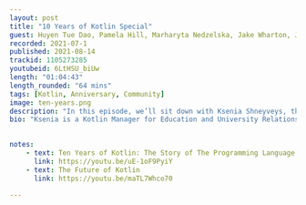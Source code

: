 ```yaml
---
layout: post
title: "10 Years of Kotlin Special"
guest: Huyen Tue Dao, Pamela Hill, Marharyta Nedzelska, Jake Wharton, Justin Lee, Brent Watson
recorded: 2021-07-1
published: 2021-08-14
trackid: 1105273285
youtubeid: 6LtHSU_biUw
length: "01:04:43"
length_rounded: "64 mins"
tags: [Kotlin, Anniversary, Community]
image: ten-years.png
description: "In this episode, we’ll sit down with Ksenia Shneyveys, the Kotlin Manager for Education and University Relations at JetBrains, and talk to her about the current state and future of Kotlin in academia."
bio: "Ksenia is a Kotlin Manager for Education and University Relations at JetBrains."

     
notes:
    - text: Ten Years of Kotlin: The Story of The Programming Language
      link: https://youtu.be/uE-1oF9PyiY
    - text: The Future of Kotlin
      link: https://youtu.be/maTL7Whco70

---
```

